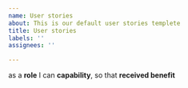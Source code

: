 ```yaml
---
name: User stories
about: This is our default user stories templete
title: User stories
labels: ''
assignees: ''

---
```


as a **role** I can **capability**, so that **received benefit**
